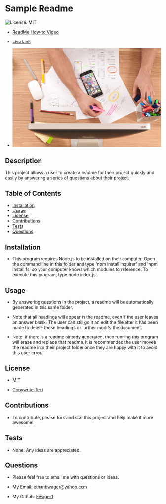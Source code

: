 # Sample Readme

![License: MIT](https://img.shields.io/badge/License-MIT-yellow.svg)

- [ReadMe How-to Video](https://youtu.be/B5zHLzdekQo)

- [Live Link](http://www.google.com)

- ![Example Project Image](./Develop/utils/projectImage/demoPic.png)

## Description

This project allows a user to create a readme for their project quickly and easily by answering a series of questions about their project.

## Table of Contents

- [Installation](#installation)
- [Usage](#usage)
- [License](#license)
- [Contributions](#contributions)
- [Tests](#tests)
- [Questions](#questions)

## Installation

- This program requires Node.js to be installed on their computer. Open the command line in this folder and type 'npm install inquirer' and 'npm install fs' so your computer knows which modules to reference. To execute this program, type node index.js.

## Usage

- By answering questions in the project, a readme will be automatically generated in this same folder.

- Note that all headings will appear in the readme, even if the user leaves an answer blank. The user can still go it an edit the file after it has been made to delete those headings or further modify the document.

- Note: If there is a readme already generated, then running this program will erase and replace that readme. It is recommended the user moves the readme into their project folder once they are happy with it to avoid this user error.

## License

- MIT

- [Copywrite Text](https://opensource.org/licenses/MIT)

## Contributions

- To contribute, please fork and star this project and help make it more awesome!

## Tests

- None. Any ideas are appreciated.

## Questions

- Please feel free to email me with questions or ideas.

- My Email: ethanbwager@yahoo.com
- My Github: [Ewager1](https://github.com/Ewager1)
